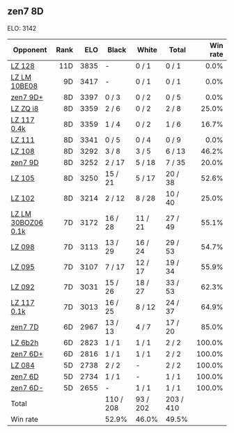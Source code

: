 ## zen7 8D ##

ELO: 3142

Opponent | Rank | ELO | Black | White | Total | Win rate
---------|-----:|----:|-------|-------|-------|-------:
[LZ 128](LZ%20128.md) | 11D | 3835 | - | 0 / 1 | 0 / 1 | 0.0%
[LZ LM 10BE08](LZ%20LM%2010BE08.md) | 9D | 3417 | - | 0 / 1 | 0 / 1 | 0.0%
[zen7 9D+](zen7%209D+.md) | 8D | 3397 | 0 / 3 | 0 / 2 | 0 / 5 | 0.0%
[LZ ZQ i8](LZ%20ZQ%20i8.md) | 8D | 3359 | 2 / 6 | 0 / 2 | 2 / 8 | 25.0%
[LZ 117 0.4k](LZ%20117%200.4k.md) | 8D | 3359 | 1 / 4 | 0 / 2 | 1 / 6 | 16.7%
[LZ 111](LZ%20111.md) | 8D | 3341 | 0 / 5 | 0 / 4 | 0 / 9 | 0.0%
[LZ 108](LZ%20108.md) | 8D | 3292 | 3 / 8 | 3 / 5 | 6 / 13 | 46.2%
[zen7 9D](zen7%209D.md) | 8D | 3252 | 2 / 17 | 5 / 18 | 7 / 35 | 20.0%
[LZ 105](LZ%20105.md) | 8D | 3250 | 15 / 21 | 5 / 17 | 20 / 38 | 52.6%
[LZ 102](LZ%20102.md) | 8D | 3214 | 2 / 12 | 8 / 28 | 10 / 40 | 25.0%
[LZ LM 30BOZ06 0.1k](LZ%20LM%2030BOZ06%200.1k.md) | 7D | 3172 | 16 / 28 | 11 / 21 | 27 / 49 | 55.1%
[LZ 098](LZ%20098.md) | 7D | 3113 | 13 / 29 | 16 / 24 | 29 / 53 | 54.7%
[LZ 095](LZ%20095.md) | 7D | 3107 | 7 / 17 | 12 / 17 | 19 / 34 | 55.9%
[LZ 092](LZ%20092.md) | 7D | 3031 | 15 / 26 | 18 / 27 | 33 / 53 | 62.3%
[LZ 117 0.1k](LZ%20117%200.1k.md) | 7D | 3013 | 16 / 25 | 8 / 12 | 24 / 37 | 64.9%
[zen7 7D](zen7%207D.md) | 6D | 2967 | 13 / 13 | 4 / 7 | 17 / 20 | 85.0%
[LZ 6b2h](LZ%206b2h.md) | 6D | 2823 | 1 / 1 | 1 / 1 | 2 / 2 | 100.0%
[zen7 6D+](zen7%206D+.md) | 6D | 2816 | 1 / 1 | 1 / 1 | 2 / 2 | 100.0%
[LZ 084](LZ%20084.md) | 5D | 2738 | 2 / 2 | - | 2 / 2 | 100.0%
[zen7 6D](zen7%206D.md) | 5D | 2734 | 1 / 1 | - | 1 / 1 | 100.0%
[zen7 6D-](zen7%206D-.md) | 5D | 2655 | - | 1 / 1 | 1 / 1 | 100.0%
Total | | | 110 / 208 | 93 / 202 | 203 / 410 | 
Win rate| | | 52.9% | 46.0% | 49.5% | 
